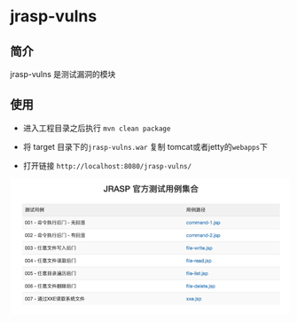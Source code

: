 # jrasp-vulns


## 简介

jrasp-vulns 是测试漏洞的模块

## 使用

+ 进入工程目录之后执行 `mvn clean package`

+ 将 target 目录下的`jrasp-vulns.war` 复制 tomcat或者jetty的`webapps`下

+ 打开链接 `http://localhost:8080/jrasp-vulns/`

![img.png](index.png)


